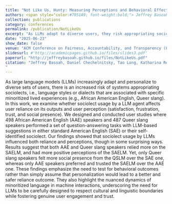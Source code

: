 ```yaml
---
title: "Not Like Us, Hunty: Measuring Perceptions and Behavioral Effects of Minoritized Anthropomorphic Cues in LLMs"
authors: <span style="color:#7851A9; font-weight:bold;"> Jeffrey Basoah </span>, </strong> <a href="https://chechelnitskd.github.io" target="_blank">Daniel Chechelnitsky</a>, <a href="https://iamtaolong.github.io/" target="_blank">Tao Long</a>, <a href="https://homes.cs.washington.edu/~reinecke/" target="_blank">Katharina Reinecke</a>, <a href="https://underline.io/speakers/153843-chrysoula-zerva" target="_blank"> Chrysoula Zerva</a>, <a href="https://cs.stanford.edu/~katezhou/" target="_blank">Kaitlyn Zhou</a>, <a href="https://markjdiaz.com/" target="_blank">Mark Díaz</a>, <a href="https://maartensap.com/" target="_blank">Maarten Sap</a></p>
collection: publications
category: conferences
permalink: /publication/NotLikeUs
excerpt: "As LLMs adapt to diverse users, they risk appropriating sociolects—language styles tied to minoritized experiences (e.g., African American English, Queer slang). Our study with 985 participants found that while users relied more on and had better perceptions of standard American English (SAE) outputs, sociolect usage influenced social presence differently across groups, highlighting the need for careful LLM design that respects linguistic boundaries while fostering trust and engagement."
date: "2025-06-23"
show_date: false
venue: "ACM Conference on Fairness, Accountability, and Transparency (FAccT '25)"
slidesurl: #'http://academicpages.github.io/files/slides3.pdf'
paperurl: "http://jeffreybasoah.github.io/files/NotLikeUs.pdf"
citation: "Jeffrey Basoah, Daniel Chechelnitsky, Tao Long, Katharina Reinecke, Chrysoula Zerva, Kaitlyn Zhou, Mark Díaz, and Maarten Sap. 2025. Not Like Us, Hunty: Measuring Perceptions and Behavioral Effects of Minoritized Anthropomorphic Cues in LLMs. In Proceedings of the 2025 ACM Conference on Fairness, Accountability, and Transparency (FAccT '25). Association for Computing Machinery, New York, NY, USA, 710–745. https://doi.org/10.1145/3715275.3732045
"
---
```


As large language models (LLMs) increasingly adapt and personalize to diverse sets of users, there is an increased risk of systems appropriating sociolects, i.e., language styles or dialects that are associated with specific minoritized lived experiences (e.g., African American English, Queer slang). In this work, we examine whether sociolect usage by a LLM agent affects user reliance on its outputs and user perception (satisfaction, frustration, trust, and social presence). We designed and conducted user studies where 498 African American English (AAE) speakers and 487 Queer slang speakers performed a set of question-answering tasks with LLM-based suggestions in either standard American English (SAE) or their self-identified sociolect. Our findings showed that sociolect usage by LLMs influenced both reliance and perceptions, though in some surprising ways. Results suggest that both AAE and Queer slang speakers relied more on the SAELM, and had more positive perceptions of the SAELM. Yet, only Queer slang speakers felt more social presence from the QSLM over the SAE one, whereas only AAE speakers preferred and trusted the SAELM over the AAE one. These findings emphasize the need to test for behavioral outcomes rather than simply assume that personalization would lead to a better and safer reliance outcome. They also highlight the nuanced dynamics of minoritized language in machine interactions, underscoring the need for LLMs to be carefully designed to respect cultural and linguistic boundaries while fostering genuine user engagement and trust.

<!--
<p><strong>Authors: <span style="color: #7851A9; font-weight: bold;"> Jeffrey Basoah </span>, </strong> <a href="https://chechelnitskd.github.io" target="_blank">Daniel Chechelnitsky</a>, <a href="https://iamtaolong.github.io/" target="_blank">Tao Long</a>, <a href="https://www.cs.washington.edu/people/faculty/reinecke" target="_blank">Dr. Katharina Reinecke</a>, Dr. Chrysoula Zerva, <a href="https://cs.stanford.edu/~katezhou/" target="_blank">Kaitlyn Zhou</a>, <a href="https://markjdiaz.com/" target="_blank">Dr. Mark Díaz</a>, <a href="https://maartensap.com/" target="_blank">Dr. Maarten Sap</a></p>
-->